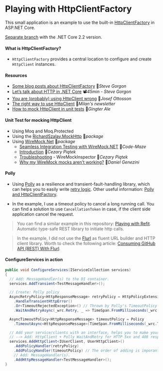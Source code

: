 # Playing with HttpClientFactory
This small application is an example to use the built-in [HttpClientFactory](https://docs.microsoft.com/en-ie/aspnet/core/fundamentals/http-requests?view=aspnetcore-3.0) in ASP.NET Core.

[Separate branch](https://github.com/19balazs86/PlayingWithHttpClientFactory/tree/netcoreapp2.2) with the .NET Core 2.2 version.

#### What is HttpClientFactory?
- `HttpClientFactory` provides a central location to configure and create `HttpClient` instances.

#### Resources
- [Some blog posts about HttpClientFactory](https://www.stevejgordon.co.uk/tag/httpclientfactory) 📓*Steve Gorgon*
- [Let’s talk about HTTP in .NET Core](https://www.youtube.com/watch?v=Ssii6AwF7Uc) 📽️*45min - Steve Gorgon*
- [You are (probably) using HttpClient wrong](https://josefottosson.se/you-are-probably-still-using-httpclient-wrong-and-it-is-destabilizing-your-software) 📓*Josef Ottosson*
- [The right way to use HttpClient](https://www.milanjovanovic.tech/blog/the-right-way-to-use-httpclient-in-dotnet) 📓*Milan's newsletter*
- [How to mock HttpClient in unit tests](https://gingter.org/2018/07/26/how-to-mock-httpclient-in-your-net-c-unit-tests) 📓*Gingter Ale*

#### Unit Test for mocking HttpClient

- Using Moq and Moq.Protected
- Using the [RichardSzalay.MockHttp](https://github.com/richardszalay/mockhttp) 👤*package*
- Using [WireMock.Net](https://github.com/WireMock-Net/WireMock.Net) 👤*package*
  - [Seamless Integration Testing with WireMock.NET](https://code-maze.com/integration-testing-wiremock-dotnet) 📓*Code-Maze*
  - [Introduction](https://cezarypiatek.github.io/post/mocking-outgoing-http-requests-p1) 📓*Cezary Piątek*
  - [Troubleshooting](https://cezarypiatek.github.io/post/mocking-outgoing-http-requests-p2) - WireMockInspector 📓*Cezary Piątek*
  - [Why my WireMock mocks aren't working?](https://blog.genezini.com/p/why-my-wiremock-mocks-arent-working) 📓*Daniel Genezini*
  


#### Polly
- Using [Polly](https://github.com/App-vNext/Polly) as a resilience and transient-fault-handling library, which can helps you to easily write [retry logic](https://learn.microsoft.com/en-ie/aspnet/core/fundamentals/http-requests?view=aspnetcore-7.0#use-polly-based-handlers). Other useful information: [Polly and HttpClientFactory](https://github.com/App-vNext/Polly/wiki/Polly-and-HttpClientFactory).

- In the example, I use a timeout policy to cancel a long running call. You can find a solution to use `CancellationToken` in case, if the client side application cancel the request.

> You can find a similar example in this repository: [Playing with Refit](https://github.com/19balazs86/PlayingWithRefit). Automatic type-safe REST library to initiate http calls.

> In the example, I did not use the [Flurl](https://flurl.io) as fluent URL builder and HTTP client library. Worth to check the following article: [Consuming GitHub API (REST) With Flurl](https://code-maze.com/consuming-github-api-rest-with-flurl).

#### ConfigureServices in action
```csharp
public void ConfigureServices(IServiceCollection services)
{
  // Add: MessageHandler(s) to the DI container.
  services.AddTransient<TestMessageHandler>();

  // Create: Polly policy
  AsyncRetryPolicy<HttpResponseMessage> retryPolicy = HttpPolicyExtensions
    .HandleTransientHttpError()
    .Or<TimeoutRejectedException>() // Thrown by Polly's TimeoutPolicy if the inner call gets timeout.
    .WaitAndRetryAsync(_wrc.Retry, _ => TimeSpan.FromMilliseconds(_wrc.Wait));

  AsyncTimeoutPolicy<HttpResponseMessage> timeoutPolicy = Policy
    .TimeoutAsync<HttpResponseMessage>(TimeSpan.FromMilliseconds(_wrc.Timeout));

  // Add your service/clients with an interface, helps you to make your business logic testable.
  // --> Add: HttpClient + Polly WaitAndRetry for HTTP 5xx and 408 responses.
  services.AddHttpClient<IUserClient, UserHttpClient>()
    .AddPolicyHandler(retryPolicy)
    .AddPolicyHandler(timeoutPolicy) // The order of adding is imporant!
    // Add: MessageHandler(s).
    .AddHttpMessageHandler<TestMessageHandler>();
}
```
